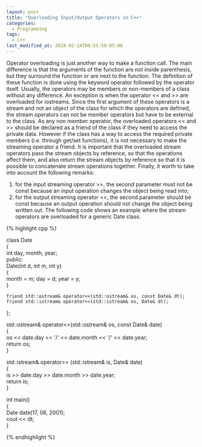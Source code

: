 ```yaml
---
layout: post
title: "Overloading Input/Output Operators in C++"
categories:
  - Programming
tags:
  - C++
last_modified_at: 2018-02-14T09:55:59-05:00
---
```


Operator overloading is just another way to make a function call. The main difference is that the arguments of the function are not inside
parenthesis, but they surround the function or are next to the function. The definition of these function is done using the keyword operator
followed by the operator itself. Usually, the operators may be members or non-members of a class without any difference. An exception is when 
the operator << and >> are overloaded for iostreams. Since the first argument of these operators is a stream and not an object of the class 
for which the operators are defined, the stream operators can not be member operators but have to be external to the class. As any non member operator, 
the overloaded operators << and >> should be declared as a friend of the class if they need to access the private data. However if the class
has a way to access the required private members (i.e. through get/set functions), it is not necessary to make the streaming operator a friend. It is important 
that the overloaded stream operators pass the stream objects by reference, so that the operations affect them, and also return the stream objects by reference 
so that it is possible to concatenate stream operations together. Finally, it worth to take into account the following remarks:
1. for the input streaming operator >>, the second parameter must not be const because an input operation changes the object being read into;
2. for the output streaming operator <<, the second parameter should be const because an output operation should not change the object being written out.
The following code shows an example where the stream operators are overloaded for a generic Date class.

{% highlight cpp %}  
  
class Date  
{  
    int day, month, year;  
public:  
    Date(int d, int m, int y)  
    {  
        month = m; day = d; year = y;  
    }  
    
    friend std::ostream& operator<<(std::ostream& os, const Date& dt);  
    friend std::istream& operator<<(std::istream& os, Date& dt);
};  
  
std::ostream& operator<<(std::ostream& os, const Date& date)  
{  
    os << date.day << '/' << date.month << '/' << date.year;  
    return os;  
}  

std::istream& operator>> (std::istream& is, Date& date)  
{  
    is >> date.day >> date.month >> date.year;  
    return is;  
}  
  
int main()  
{  
    Date date(17, 06, 2001);  
    cout << dt;  
}  

{% endhighlight %}


